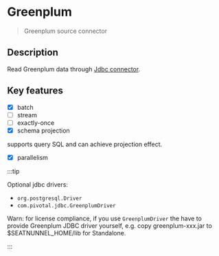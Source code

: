 # Greenplum

> Greenplum source connector

## Description

Read Greenplum data through [Jdbc connector](Jdbc.md).

## Key features

- [x] batch
- [ ] stream
- [ ] exactly-once
- [x] schema projection   

supports query SQL and can achieve projection effect.

- [x] parallelism

:::tip

Optional jdbc drivers:
- `org.postgresql.Driver`
- `com.pivotal.jdbc.GreenplumDriver`

Warn: for license compliance, if you use `GreenplumDriver` the have to provide Greenplum JDBC driver yourself, e.g. copy greenplum-xxx.jar to $SEATNUNNEL_HOME/lib for Standalone.

:::